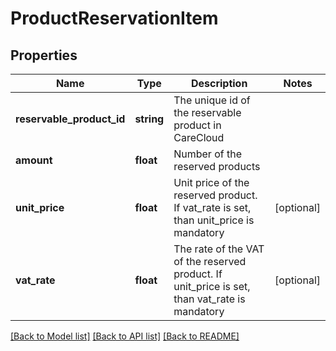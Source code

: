 # ProductReservationItem

## Properties
Name | Type | Description | Notes
------------ | ------------- | ------------- | -------------
**reservable_product_id** | **string** | The unique id of the reservable product in CareCloud | 
**amount** | **float** | Number of the reserved products | 
**unit_price** | **float** | Unit price of the reserved product. If vat_rate is set, than unit_price is mandatory | [optional] 
**vat_rate** | **float** | The rate of the VAT of the reserved product. If unit_price is set, than vat_rate is mandatory | [optional] 

[[Back to Model list]](../../README.md#documentation-for-models) [[Back to API list]](../../README.md#documentation-for-api-endpoints) [[Back to README]](../../README.md)

